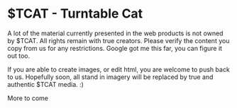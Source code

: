 # $TCAT - Turntable Cat


A lot of the material currently presented in the web products is not owned by $TCAT. All rights remain with true creators. 
Please verify the content you copy from us for any restrictions.
Google got me this far, you can figure it out too.

If you are able to create images, or edit html, you are welcome to push back to us. Hopefully soon, all stand in imagery will be replaced by true and authentic $TCAT media. :)

More to come
